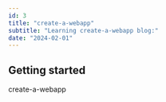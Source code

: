 ```yaml
---
id: 3
title: "create-a-webapp"
subtitle: "Learning create-a-webapp blog:"
date: "2024-02-01"
---
```

## Getting started 
create-a-webapp